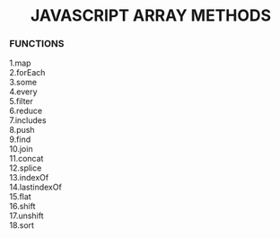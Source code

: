 <h1 align=center > JAVASCRIPT ARRAY METHODS </h1>

### FUNCTIONS <br>
1.map<br>
2.forEach <br>
3.some  <br>
4.every<br>
5.filter <br>
6.reduce <br>
7.includes <br>
8.push <br>
9.find <br>
10.join <br>
11.concat <br>
12.splice <br>
13.indexOf <br>
14.lastindexOf <br>
15.flat <br>
16.shift <br>
17.unshift <br>
18.sort

